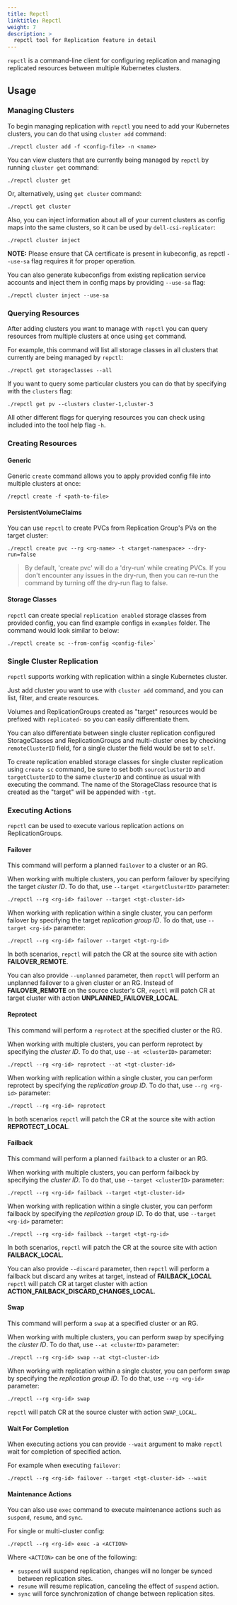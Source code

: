 ```yaml
---
title: Repctl
linktitle: Repctl
weight: 7
description: >
  repctl tool for Replication feature in detail
---
```



`repctl` is a command-line client for configuring replication 
and managing replicated resources between multiple Kubernetes clusters.

## Usage

### Managing Clusters

To begin managing replication with `repctl` you need to add your Kubernetes
clusters, you can do that using `cluster add` command:

```shell
./repctl cluster add -f <config-file> -n <name>
```

You can view clusters that are currently being managed by `repctl`
by running `cluster get` command:

```shell
./repctl cluster get
```

Or, alternatively, using `get cluster` command:

```shell
./repctl get cluster
```


Also, you can inject information about all of your current clusters as
config maps into the same clusters, so it can be used by `dell-csi-replicator`:

```shell 
./repctl cluster inject
```

**NOTE:** Please ensure that CA certificate is present in kubeconfig, as repctl `--use-sa` flag requires it for proper operation.

You can also generate kubeconfigs from existing replication service accounts and inject them in config maps by providing `--use-sa` flag:

```shell
./repctl cluster inject --use-sa
```

### Querying Resources

After adding clusters you want to manage with `repctl` you can query
resources from multiple clusters at once using `get` command. 

For example, this command will list all storage classes in all clusters
that currently are being managed by `repctl`:

```shell
./repctl get storageclasses --all
```

If you want to query some particular clusters you can do that by specifying with the 
`clusters` flag:

```shell
./repctl get pv --clusters cluster-1,cluster-3
```

All other different flags for querying resources you can check using
included into the tool help flag `-h`.

### Creating Resources

#### Generic
Generic `create` command allows you to apply provided config file into 
multiple clusters at once:

```shell
/repctl create -f <path-to-file>
```

#### PersistentVolumeClaims
You can use `repctl` to create PVCs from Replication Group's PVs 
on the target cluster:

```shell
./repctl create pvc --rg <rg-name> -t <target-namespace> --dry-run=false
```

> By default, 'create pvc' will do a 'dry-run' while creating PVCs.
If you don't encounter any issues in the dry-run, then you can
re-run the command by turning off the dry-run flag to false.

#### Storage Classes
`repctl` can create special `replication enabled` storage classes from
provided config, you can find example configs in `examples` folder. The command would look similar to below:

```shell
./repctl create sc --from-config <config-file>`
```

### Single Cluster Replication
`repctl` supports working with replication within a single Kubernetes cluster. 

Just add cluster you want to use with `cluster add` command, and you can list, filter, and create resources. 

Volumes and ReplicationGroups created as "target" resources would be prefixed with `replicated-` 
so you can easily differentiate them. 

You can also differentiate between single cluster replication configured StorageClasses and ReplicationGroups and multi-cluster ones 
by checking `remoteClusterID` field, for a single cluster the field would be set to `self`.

To create replication enabled storage classes for single cluster replication using `create sc` command,
be sure to set both `sourceClusterID` and `targetClusterID` to the same `clusterID` and continue as usual with executing the command.
The name of the StorageClass resource that is created as the "target" will be appended with `-tgt`. 

### Executing Actions
`repctl` can be used to execute various replication actions on ReplicationGroups. 

#### Failover

This command will perform a planned `failover` to a cluster or an RG.

When working with multiple clusters, you can perform failover by specifying the target _cluster ID_. To do that, use `--target <targetClusterID>` parameter:

```shell
./repctl --rg <rg-id> failover --target <tgt-cluster-id>
```

When working with replication within a single cluster, you can perform failover by specifying the target _replication group ID_. To do that, use `--target <rg-id>` parameter:

```shell
./repctl --rg <rg-id> failover --target <tgt-rg-id>
```

In both scenarios, `repctl` will patch the CR at the source site with action **FAILOVER_REMOTE**.

You can also provide `--unplanned` parameter, then `repctl` will perform an unplanned failover to a given cluster or an RG. Instead of **FAILOVER_REMOTE** on the source cluster's CR, `repctl` will patch CR at target cluster with action **UNPLANNED_FAILOVER_LOCAL**.

#### Reprotect

This command will perform a `reprotect` at the specified cluster or the RG.

When working with multiple clusters, you can perform reprotect by specifying the _cluster ID_. To do that, use `--at <clusterID>` parameter:

```shell
./repctl --rg <rg-id> reprotect --at <tgt-cluster-id>
```

When working with replication within a single cluster, you can perform reprotect by specifying the _replication group ID_. To do that, use `--rg <rg-id>` parameter:

```shell
./repctl --rg <rg-id> reprotect 
```

In both scenarios `repctl` will patch the CR at the source site with action **REPROTECT_LOCAL**.

#### Failback

This command will perform a planned `failback` to a cluster or an RG.

When working with multiple clusters, you can perform failback by specifying the _cluster ID_. To do that, use `--target <clusterID>` parameter:

```shell
./repctl --rg <rg-id> failback --target <tgt-cluster-id>
```

When working with replication within a single cluster, you can perform failback by specifying the _replication group ID_. To do that, use `--target <rg-id>` parameter:

```shell
./repctl --rg <rg-id> failback --target <tgt-rg-id>
```

In both scenarios, `repctl` will patch the CR at the source site with action **FAILBACK_LOCAL**.

You can also provide `--discard` parameter, then `repctl` will perform a failback but discard any writes at target, instead of **FAILBACK_LOCAL** `repctl` will patch CR at target cluster with action **ACTION_FAILBACK_DISCARD_CHANGES_LOCAL**.

#### Swap

This command will perform a `swap` at a specified cluster or an RG.

When working with multiple clusters, you can perform swap by specifying the _cluster ID_. To do that, use `--at <clusterID>` parameter:

```shell
./repctl --rg <rg-id> swap --at <tgt-cluster-id>
```

When working with replication within a single cluster, you can perform swap by specifying the _replication group ID_. To do that, use `--rg <rg-id>` parameter:

```shell
./repctl --rg <rg-id> swap
```

`repctl` will patch CR at the source cluster with action `SWAP_LOCAL`.


#### Wait For Completion 

When executing actions you can provide `--wait` argument to make `repctl` wait for completion of specified action.

For example when executing `failover`:

```shell
./repctl --rg <rg-id> failover --target <tgt-cluster-id> --wait
```

#### Maintenance Actions

You can also use `exec` command to execute maintenance actions such as `suspend`, `resume`, and `sync`.

For single or multi-cluster config:
```shell
./repctl --rg <rg-id> exec -a <ACTION>
```

Where `<ACTION>` can be one of the following:
* `suspend` will suspend replication, changes will no longer be synced between replication sites.
* `resume` will resume replication, canceling the effect of `suspend` action.
* `sync` will force synchronization of change between replication sites.

